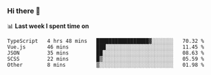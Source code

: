 ### Hi there 👋

<!--
**DBvc/DBvc** is a ✨ _special_ ✨ repository because its `README.md` (this file) appears on your GitHub profile.

Here are some ideas to get you started:

- 🔭 I’m currently working on ...
- 🌱 I’m currently learning ...
- 👯 I’m looking to collaborate on ...
- 🤔 I’m looking for help with ...
- 💬 Ask me about ...
- 📫 How to reach me: ...
- 😄 Pronouns: ...
- ⚡ Fun fact: ...
-->

📊 **Last week I spent time on**
<!--START_SECTION:waka-->
```text
TypeScript   4 hrs 48 mins   █████████████████▓░░░░░░░   70.32 % 
Vue.js       46 mins         ███░░░░░░░░░░░░░░░░░░░░░░   11.45 % 
JSON         35 mins         ██░░░░░░░░░░░░░░░░░░░░░░░   08.63 % 
SCSS         22 mins         █▒░░░░░░░░░░░░░░░░░░░░░░░   05.59 % 
Other        8 mins          ▒░░░░░░░░░░░░░░░░░░░░░░░░   01.98 % 
```
<!--END_SECTION:waka-->
